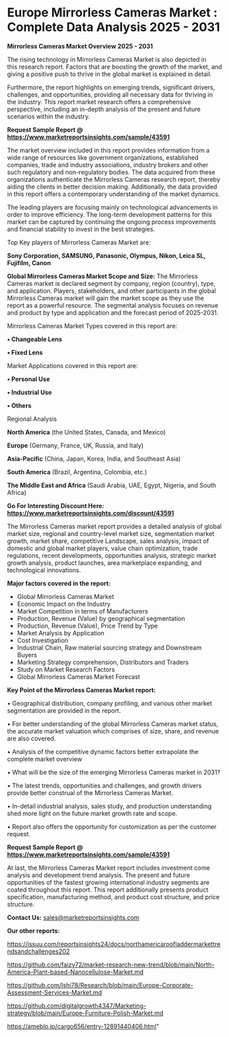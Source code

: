 # Europe Mirrorless Cameras Market : Complete Data Analysis 2025 - 2031

<Strong> Mirrorless Cameras Market Overview 2025 - 2031</strong>

The rising technology in Mirrorless Cameras Market is also depicted in this research report. Factors that are boosting the growth of the market, and giving a positive push to thrive in the global market is explained in detail.

Furthermore, the report highlights on emerging trends, significant drivers, challenges, and opportunities, providing all necessary data for thriving in the industry. This report market research offers a comprehensive perspective, including an in-depth analysis of the present and future scenarios within the industry.

<strong>Request Sample Report @ <a href=https://www.marketreportsinsights.com/sample/43591>https://www.marketreportsinsights.com/sample/43591</a></strong>

The market overview included in this report provides information from a wide range of resources like government organizations, established companies, trade and industry associations, industry brokers and other such regulatory and non-regulatory bodies. The data acquired from these organizations authenticate the Mirrorless Cameras research report, thereby aiding the clients in better decision making. Additionally, the data provided in this report offers a contemporary understanding of the market dynamics.

The leading players are focusing mainly on technological advancements in order to improve efficiency. The long-term development patterns for this market can be captured by continuing the ongoing process improvements and financial stability to invest in the best strategies.

Top Key players of Mirrorless Cameras Market are:

<strong>Sony Corporation, SAMSUNG, Panasonic, Olympus, Nikon, Leica SL, Fujifilm, Canon</strong>

<strong><b>Global Mirrorless Cameras Market Scope and Size:</b></strong>
The Mirrorless Cameras market is declared segment by company, region (country), type, and application. Players, stakeholders, and other participants in the global Mirrorless Cameras market will gain the market scope as they use the report as a powerful resource. The segmental analysis focuses on revenue and product by type and application and the forecast period of 2025-2031.

Mirrorless Cameras Market Types covered in this report are:

<strong>•  Changeable Lens

•  Fixed Lens</strong>

Market Applications covered in this report are:

<strong>•  Personal Use

•  Industrial Use

•  Others</strong> 

Regional Analysis

<strong>North America</strong> (the United States, Canada, and Mexico)

<strong>Europe</strong> (Germany, France, UK, Russia, and Italy)

<strong>Asia-Pacific</strong> (China, Japan, Korea, India, and Southeast Asia)

<strong>South America</strong> (Brazil, Argentina, Colombia, etc.)

<strong>The Middle East and Africa</strong> (Saudi Arabia, UAE, Egypt, Nigeria, and South Africa)

<strong>Go For Interesting Discount Here: <a href=https://www.marketreportsinsights.com/discount/43591>https://www.marketreportsinsights.com/discount/43591</a></strong>

The Mirrorless Cameras market report provides a detailed analysis of global market size, regional and country-level market size, segmentation market growth, market share, competitive Landscape, sales analysis, impact of domestic and global market players, value chain optimization, trade regulations, recent developments, opportunities analysis, strategic market growth analysis, product launches, area marketplace expanding, and technological innovations.

<strong><b>Major factors covered in the report:</b></strong>
<ul>
  <li>Global Mirrorless Cameras Market </li>
  <li>Economic Impact on the Industry</li>
  <li>Market Competition in terms of Manufacturers</li>
  <li>Production, Revenue (Value) by geographical segmentation</li>
  <li>Production, Revenue (Value), Price Trend by Type</li>
  <li>Market Analysis by Application</li>
  <li>Cost Investigation</li>
  <li>Industrial Chain, Raw material sourcing strategy and Downstream Buyers</li>
  <li>Marketing Strategy comprehension, Distributors and Traders</li>
  <li>Study on Market Research Factors</li>
  <li>Global Mirrorless Cameras Market Forecast</li>
</ul>

<strong><b>Key Point of the Mirrorless Cameras Market report:</b></strong>

• Geographical distribution, company profiling, and various other market segmentation are provided in the report.

• For better understanding of the global Mirrorless Cameras market status, the accurate market valuation which comprises of size, share, and revenue are also covered.

• Analysis of the competitive dynamic factors better extrapolate the complete market overview

• What will be the size of the emerging Mirrorless Cameras market in 2031?

• The latest trends, opportunities and challenges, and growth drivers provide better construal of the Mirrorless Cameras Market.

• In-detail industrial analysis, sales study, and production understanding shed more light on the future market growth rate and scope.

• Report also offers the opportunity for customization as per the customer request.

<strong>Request Sample Report @ <a href=https://www.marketreportsinsights.com/sample/43591>https://www.marketreportsinsights.com/sample/43591</a></strong>

At last, the Mirrorless Cameras Market report includes investment come analysis and development trend analysis. The present and future opportunities of the fastest growing international industry segments are coated throughout this report. This report additionally presents product specification, manufacturing method, and product cost structure, and price structure.

<strong>Contact Us:</strong>
sales@marketreportsinsights.com

<strong>Our other reports:</strong>

<a href=https://issuu.com/reportsinsights24/docs/northamericaroofladdermarkettrendsandchallenges202>https://issuu.com/reportsinsights24/docs/northamericaroofladdermarkettrendsandchallenges202</a>

<a href=https://github.com/faizy72/market-research-new-trend/blob/main/North-America-Plant-based-Nanocellulose-Market.md>https://github.com/faizy72/market-research-new-trend/blob/main/North-America-Plant-based-Nanocellulose-Market.md</a>

<a href=https://github.com/Ishi78/Research/blob/main/Europe-Corporate-Assessment-Services-Market.md>https://github.com/Ishi78/Research/blob/main/Europe-Corporate-Assessment-Services-Market.md</a>

<a href=https://github.com/digitalgrowth4347/Marketing-strategy/blob/main/Europe-Furniture-Polish-Market.md>https://github.com/digitalgrowth4347/Marketing-strategy/blob/main/Europe-Furniture-Polish-Market.md</a>

<a href=https://ameblo.jp/cargo656/entry-12891440406.html>https://ameblo.jp/cargo656/entry-12891440406.html</a>"
